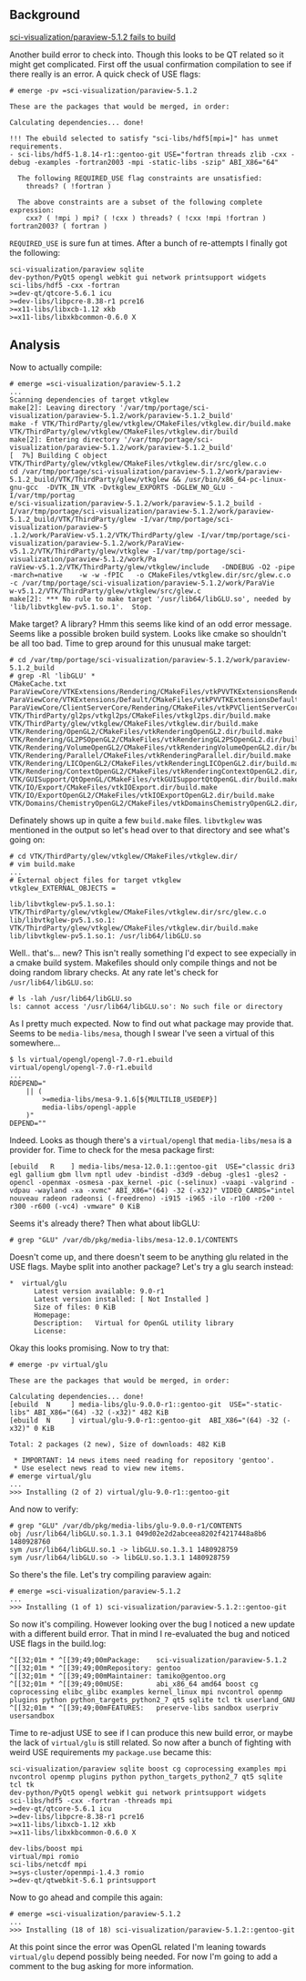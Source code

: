 ## Background

[sci-visualization/paraview-5.1.2 fails to build](https://bugs.gentoo.org/show_bug.cgi?id=601546)

Another build error to check into. Though this looks to be QT related so it might get complicated. First off the usual confirmation compilation to see if there really is an error. A quick check of USE flags:

```
# emerge -pv =sci-visualization/paraview-5.1.2                                                                                                                                                  

These are the packages that would be merged, in order:

Calculating dependencies... done!

!!! The ebuild selected to satisfy "sci-libs/hdf5[mpi=]" has unmet requirements.
- sci-libs/hdf5-1.8.14-r1::gentoo-git USE="fortran threads zlib -cxx -debug -examples -fortran2003 -mpi -static-libs -szip" ABI_X86="64"

  The following REQUIRED_USE flag constraints are unsatisfied:
    threads? ( !fortran )

  The above constraints are a subset of the following complete expression:
    cxx? ( !mpi ) mpi? ( !cxx ) threads? ( !cxx !mpi !fortran ) fortran2003? ( fortran )

 ```

 `REQUIRED_USE` is sure fun at times. After a bunch of re-attempts I finally got the following:

```
sci-visualization/paraview sqlite
dev-python/PyQt5 opengl webkit gui network printsupport widgets
sci-libs/hdf5 -cxx -fortran
>=dev-qt/qtcore-5.6.1 icu
>=dev-libs/libpcre-8.38-r1 pcre16
>=x11-libs/libxcb-1.12 xkb
>=x11-libs/libxkbcommon-0.6.0 X
```

## Analysis

Now to actually compile:

```
# emerge =sci-visualization/paraview-5.1.2
...
Scanning dependencies of target vtkglew
make[2]: Leaving directory '/var/tmp/portage/sci-visualization/paraview-5.1.2/work/paraview-5.1.2_build'
make -f VTK/ThirdParty/glew/vtkglew/CMakeFiles/vtkglew.dir/build.make VTK/ThirdParty/glew/vtkglew/CMakeFiles/vtkglew.dir/build
make[2]: Entering directory '/var/tmp/portage/sci-visualization/paraview-5.1.2/work/paraview-5.1.2_build'
[  7%] Building C object VTK/ThirdParty/glew/vtkglew/CMakeFiles/vtkglew.dir/src/glew.c.o
cd /var/tmp/portage/sci-visualization/paraview-5.1.2/work/paraview-5.1.2_build/VTK/ThirdParty/glew/vtkglew && /usr/bin/x86_64-pc-linux-gnu-gcc  -DVTK_IN_VTK -Dvtkglew_EXPORTS -DGLEW_NO_GLU -I/var/tmp/portag
e/sci-visualization/paraview-5.1.2/work/paraview-5.1.2_build -I/var/tmp/portage/sci-visualization/paraview-5.1.2/work/paraview-5.1.2_build/VTK/ThirdParty/glew -I/var/tmp/portage/sci-visualization/paraview-5
.1.2/work/ParaView-v5.1.2/VTK/ThirdParty/glew -I/var/tmp/portage/sci-visualization/paraview-5.1.2/work/ParaView-v5.1.2/VTK/ThirdParty/glew/vtkglew -I/var/tmp/portage/sci-visualization/paraview-5.1.2/work/Pa
raView-v5.1.2/VTK/ThirdParty/glew/vtkglew/include   -DNDEBUG -O2 -pipe -march=native    -w -w -fPIC   -o CMakeFiles/vtkglew.dir/src/glew.c.o -c /var/tmp/portage/sci-visualization/paraview-5.1.2/work/ParaVie
w-v5.1.2/VTK/ThirdParty/glew/vtkglew/src/glew.c
make[2]: *** No rule to make target '/usr/lib64/libGLU.so', needed by 'lib/libvtkglew-pv5.1.so.1'.  Stop.
```

Make target? A library? Hmm this seems like kind of an odd error message. Seems like a possible broken build system. Looks like cmake so shouldn't be all too bad. Time to grep around for this unusual make target:

```
# cd /var/tmp/portage/sci-visualization/paraview-5.1.2/work/paraview-5.1.2_build
# grep -Rl 'libGLU' *
CMakeCache.txt
ParaViewCore/VTKExtensions/Rendering/CMakeFiles/vtkPVVTKExtensionsRendering.dir/build.make
ParaViewCore/VTKExtensions/Default/CMakeFiles/vtkPVVTKExtensionsDefault.dir/build.make
ParaViewCore/ClientServerCore/Rendering/CMakeFiles/vtkPVClientServerCoreRendering.dir/build.make
VTK/ThirdParty/gl2ps/vtkgl2ps/CMakeFiles/vtkgl2ps.dir/build.make
VTK/ThirdParty/glew/vtkglew/CMakeFiles/vtkglew.dir/build.make
VTK/Rendering/OpenGL2/CMakeFiles/vtkRenderingOpenGL2.dir/build.make
VTK/Rendering/GL2PSOpenGL2/CMakeFiles/vtkRenderingGL2PSOpenGL2.dir/build.make
VTK/Rendering/VolumeOpenGL2/CMakeFiles/vtkRenderingVolumeOpenGL2.dir/build.make
VTK/Rendering/Parallel/CMakeFiles/vtkRenderingParallel.dir/build.make
VTK/Rendering/LICOpenGL2/CMakeFiles/vtkRenderingLICOpenGL2.dir/build.make
VTK/Rendering/ContextOpenGL2/CMakeFiles/vtkRenderingContextOpenGL2.dir/build.make
VTK/GUISupport/QtOpenGL/CMakeFiles/vtkGUISupportQtOpenGL.dir/build.make
VTK/IO/Export/CMakeFiles/vtkIOExport.dir/build.make
VTK/IO/ExportOpenGL2/CMakeFiles/vtkIOExportOpenGL2.dir/build.make
VTK/Domains/ChemistryOpenGL2/CMakeFiles/vtkDomainsChemistryOpenGL2.dir/build.make
```

Definately shows up in quite a few `build.make` files. `libvtkglew` was mentioned in the output so let's head over to that directory and see what's going on:

```
# cd VTK/ThirdParty/glew/vtkglew/CMakeFiles/vtkglew.dir/
# vim build.make
...
# External object files for target vtkglew
vtkglew_EXTERNAL_OBJECTS =

lib/libvtkglew-pv5.1.so.1: VTK/ThirdParty/glew/vtkglew/CMakeFiles/vtkglew.dir/src/glew.c.o
lib/libvtkglew-pv5.1.so.1: VTK/ThirdParty/glew/vtkglew/CMakeFiles/vtkglew.dir/build.make
lib/libvtkglew-pv5.1.so.1: /usr/lib64/libGLU.so
```

Well.. that's... new? This isn't really something I'd expect to see expecially in a cmake build system. Makefiles should only compile things and not be doing random library checks. At any rate let's check for `/usr/lib64/libGLU.so`:

```
# ls -lah /usr/lib64/libGLU.so
ls: cannot access '/usr/lib64/libGLU.so': No such file or directory
```

As I pretty much expected. Now to find out what package may provide that. Seems to be `media-libs/mesa`, though I swear I've seen a virtual of this somewhere...

```
$ ls virtual/opengl/opengl-7.0-r1.ebuild
virtual/opengl/opengl-7.0-r1.ebuild
...
RDEPEND="
    || (
        >=media-libs/mesa-9.1.6[${MULTILIB_USEDEP}]
        media-libs/opengl-apple
    )"
DEPEND=""
```

Indeed. Looks as though there's a `virtual/opengl` that `media-libs/mesa` is a provider for. Time to check for the mesa package first:

```
[ebuild   R    ] media-libs/mesa-12.0.1::gentoo-git  USE="classic dri3 egl gallium gbm llvm nptl udev -bindist -d3d9 -debug -gles1 -gles2 -opencl -openmax -osmesa -pax_kernel -pic (-selinux) -vaapi -valgrind -vdpau -wayland -xa -xvmc" ABI_X86="(64) -32 (-x32)" VIDEO_CARDS="intel nouveau radeon radeonsi (-freedreno) -i915 -i965 -ilo -r100 -r200 -r300 -r600 (-vc4) -vmware" 0 KiB
```

Seems it's already there? Then what about libGLU:

```
# grep "GLU" /var/db/pkg/media-libs/mesa-12.0.1/CONTENTS
```

Doesn't come up, and there doesn't seem to be anything glu related in the USE flags. Maybe split into another package? Let's try a glu search instead:

```
*  virtual/glu
      Latest version available: 9.0-r1
      Latest version installed: [ Not Installed ]
      Size of files: 0 KiB
      Homepage:      
      Description:   Virtual for OpenGL utility library
      License:
```

Okay this looks promising. Now to try that:

```
# emerge -pv virtual/glu

These are the packages that would be merged, in order:

Calculating dependencies... done!
[ebuild  N     ] media-libs/glu-9.0.0-r1::gentoo-git  USE="-static-libs" ABI_X86="(64) -32 (-x32)" 482 KiB
[ebuild  N     ] virtual/glu-9.0-r1::gentoo-git  ABI_X86="(64) -32 (-x32)" 0 KiB

Total: 2 packages (2 new), Size of downloads: 482 KiB

 * IMPORTANT: 14 news items need reading for repository 'gentoo'.
 * Use eselect news read to view new items.
# emerge virtual/glu
...
>>> Installing (2 of 2) virtual/glu-9.0-r1::gentoo-git
```

And now to verify:

```
# grep "GLU" /var/db/pkg/media-libs/glu-9.0.0-r1/CONTENTS
obj /usr/lib64/libGLU.so.1.3.1 049d02e2d2abceea8202f4217448a8b6 1480928760
sym /usr/lib64/libGLU.so.1 -> libGLU.so.1.3.1 1480928759
sym /usr/lib64/libGLU.so -> libGLU.so.1.3.1 1480928759
```

So there's the file. Let's try compiling paraview again:

```
# emerge =sci-visualization/paraview-5.1.2
...
>>> Installing (1 of 1) sci-visualization/paraview-5.1.2::gentoo-git
```

So now it's compiling. However looking over the bug I noticed a new update with a different build error. That in mind I re-evaluated the bug and noticed USE flags in the build.log:

```
^[[32;01m * ^[[39;49;00mPackage:    sci-visualization/paraview-5.1.2
^[[32;01m * ^[[39;49;00mRepository: gentoo
^[[32;01m * ^[[39;49;00mMaintainer: tamiko@gentoo.org
^[[32;01m * ^[[39;49;00mUSE:        abi_x86_64 amd64 boost cg coprocessing elibc_glibc examples kernel_linux mpi nvcontrol openmp plugins python python_targets_python2_7 qt5 sqlite tcl tk userland_GNU
^[[32;01m * ^[[39;49;00mFEATURES:   preserve-libs sandbox userpriv usersandbox
```

Time to re-adjust USE to see if I can produce this new build error, or maybe the lack of `virtual/glu` is still related. So now after a bunch of fighting with weird USE requirements my `package.use` became this:

```
sci-visualization/paraview sqlite boost cg coprocessing examples mpi nvcontrol openmp plugins python python_targets_python2_7 qt5 sqlite tcl tk
dev-python/PyQt5 opengl webkit gui network printsupport widgets
sci-libs/hdf5 -cxx -fortran -threads mpi
>=dev-qt/qtcore-5.6.1 icu
>=dev-libs/libpcre-8.38-r1 pcre16
>=x11-libs/libxcb-1.12 xkb
>=x11-libs/libxkbcommon-0.6.0 X

dev-libs/boost mpi
virtual/mpi romio
sci-libs/netcdf mpi
>=sys-cluster/openmpi-1.4.3 romio
>=dev-qt/qtwebkit-5.6.1 printsupport
```

Now to go ahead and compile this again:

```
# emerge =sci-visualization/paraview-5.1.2
...
>>> Installing (18 of 18) sci-visualization/paraview-5.1.2::gentoo-git
```

At this point since the error was OpenGL related I'm leaning towards `virtual/glu` depend possibly being needed. For now I'm going to add a comment to the bug asking for more information.

